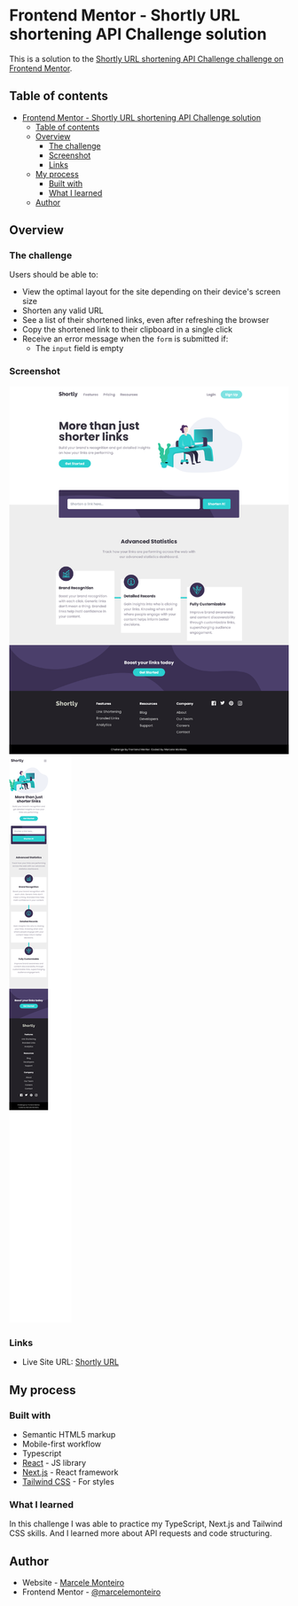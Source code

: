 # Frontend Mentor - Shortly URL shortening API Challenge solution

This is a solution to the [Shortly URL shortening API Challenge challenge on Frontend Mentor](https://www.frontendmentor.io/challenges/url-shortening-api-landing-page-2ce3ob-G). 

## Table of contents

- [Frontend Mentor - Shortly URL shortening API Challenge solution](#frontend-mentor---shortly-url-shortening-api-challenge-solution)
  - [Table of contents](#table-of-contents)
  - [Overview](#overview)
    - [The challenge](#the-challenge)
    - [Screenshot](#screenshot)
    - [Links](#links)
  - [My process](#my-process)
    - [Built with](#built-with)
    - [What I learned](#what-i-learned)
  - [Author](#author)

## Overview

### The challenge

Users should be able to:

- View the optimal layout for the site depending on their device's screen size
- Shorten any valid URL
- See a list of their shortened links, even after refreshing the browser
- Copy the shortened link to their clipboard in a single click
- Receive an error message when the `form` is submitted if:
  - The `input` field is empty

### Screenshot

![Desktop](./public/images/screenshot-desktop.png) ![Mobile](./public/images/screenshot-mobile.png)

### Links

- Live Site URL: [Shortly URL](https://url-shortening-api-five-kappa.vercel.app/)

## My process

### Built with

- Semantic HTML5 markup
- Mobile-first workflow
- Typescript
- [React](https://reactjs.org/) - JS library
- [Next.js](https://nextjs.org/) - React framework
- [Tailwind CSS](https://tailwindcss.com/) - For styles

### What I learned

In this challenge I was able to practice my TypeScript, Next.js and Tailwind CSS skills. And I learned more about API requests and code structuring. 

## Author

- Website - [Marcele Monteiro](https://marcelemonteiro.netlify.app)
- Frontend Mentor - [@marcelemonteiro](https://www.frontendmentor.io/profile/marcelemonteiro)
